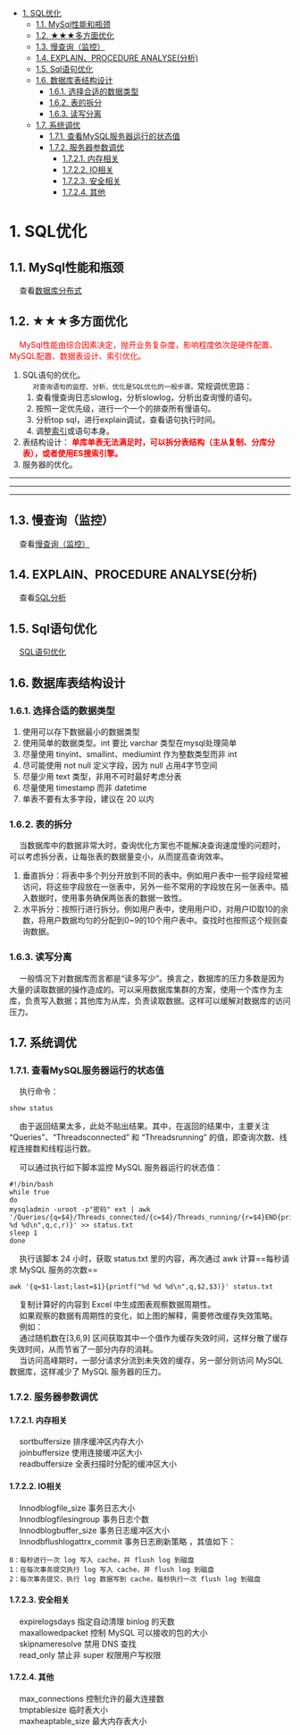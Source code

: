 


<!-- TOC -->

- [1. SQL优化](#1-sql优化)
    - [1.1. MySql性能和瓶颈](#11-mysql性能和瓶颈)
    - [1.2. ★★★多方面优化](#12-★★★多方面优化)
    - [1.3. 慢查询（监控）](#13-慢查询监控)
    - [1.4. EXPLAIN、PROCEDURE ANALYSE(分析)](#14-explainprocedure-analyse分析)
    - [1.5. Sql语句优化](#15-sql语句优化)
    - [1.6. 数据库表结构设计](#16-数据库表结构设计)
        - [1.6.1. 选择合适的数据类型](#161-选择合适的数据类型)
        - [1.6.2. 表的拆分](#162-表的拆分)
        - [1.6.3. 读写分离](#163-读写分离)
    - [1.7. 系统调优](#17-系统调优)
        - [1.7.1. 查看MySQL服务器运行的状态值](#171-查看mysql服务器运行的状态值)
        - [1.7.2. 服务器参数调优](#172-服务器参数调优)
            - [1.7.2.1. 内存相关](#1721-内存相关)
            - [1.7.2.2. IO相关](#1722-io相关)
            - [1.7.2.3. 安全相关](#1723-安全相关)
            - [1.7.2.4. 其他](#1724-其他)

<!-- /TOC -->


# 1. SQL优化  
<!--
你知道这 8 种 SQL 错误用法吗？ 
https://mp.weixin.qq.com/s/Ur-SWCwm-6yVF9vV2eLlHA
男朋友连模糊匹配like %%怎么优化都不知道 
https://mp.weixin.qq.com/s/ygvuP35B_sJAlBHuuEJhfg
-->

## 1.1. MySql性能和瓶颈
&emsp; 查看[数据库分布式](/docs/SQL/DistributedDatabase.md)  


## 1.2. ★★★多方面优化 
&emsp; <font color = "red">MySql性能由综合因素决定，抛开业务复杂度，影响程度依次是硬件配置、MySQL配置、数据表设计、索引优化。</font>  
1. SQL语句的优化。  
    &emsp; `对查询语句的监控、分析、优化是SQL优化的一般步骤。`常规调优思路：  
    1. 查看慢查询日志slowlog，分析slowlog，分析出查询慢的语句。  
    2. 按照一定优先级，进行一个一个的排查所有慢语句。  
    3. 分析top sql，进行explain调试，查看语句执行时间。  
    4. 调整[索引](/docs/SQL/7.index.md)或语句本身。 
2. 表结构设计： **<font color = "red">单库单表无法满足时，可以拆分表结构（主从复制、分库分表），或者使用ES搜索引擎。</font>**  
3. 服务器的优化。  


 
----
----
----

## 1.3. 慢查询（监控）  
&emsp; 查看[慢查询（监控）](/docs/SQL/Slowlog.md)  

## 1.4. EXPLAIN、PROCEDURE ANALYSE(分析)  
&emsp; 查看[SQL分析](/docs/SQL/Analysis.md)  

## 1.5. Sql语句优化  
&emsp; [SQL语句优化](/docs/SQL/SQLStatement.md)  

## 1.6. 数据库表结构设计  
### 1.6.1. 选择合适的数据类型  
<!-- 
https://mp.weixin.qq.com/s/IsZjLI7QAB6t7H7NyGscGg
-->
1. 使用可以存下数据最小的数据类型  
2. 使用简单的数据类型。int 要比 varchar 类型在mysql处理简单   
3. 尽量使用 tinyint、smallint、mediumint 作为整数类型而非 int  
4. 尽可能使用 not null 定义字段，因为 null 占用4字节空间  
5. 尽量少用 text 类型，非用不可时最好考虑分表  
6. 尽量使用 timestamp 而非 datetime  
7. 单表不要有太多字段，建议在 20 以内  

### 1.6.2. 表的拆分 
&emsp; 当数据库中的数据非常大时，查询优化方案也不能解决查询速度慢的问题时，可以考虑拆分表，让每张表的数据量变小，从而提高查询效率。  
1. 垂直拆分：将表中多个列分开放到不同的表中。例如用户表中一些字段经常被访问，将这些字段放在一张表中，另外一些不常用的字段放在另一张表中。插入数据时，使用事务确保两张表的数据一致性。  
2. 水平拆分：按照行进行拆分。例如用户表中，使用用户ID，对用户ID取10的余数，将用户数据均匀的分配到0~9的10个用户表中。查找时也按照这个规则查询数据。  

### 1.6.3. 读写分离  
&emsp; 一般情况下对数据库而言都是“读多写少”。换言之，数据库的压力多数是因为大量的读取数据的操作造成的。可以采用数据库集群的方案，使用一个库作为主库，负责写入数据；其他库为从库，负责读取数据。这样可以缓解对数据库的访问压力。  

## 1.7. 系统调优  

<!-- https://mp.weixin.qq.com/s/taJSS2QgLRWXgNnAW5WcsQ-->

### 1.7.1. 查看MySQL服务器运行的状态值  
&emsp; 执行命令：  

```
show status
```
&emsp; 由于返回结果太多，此处不贴出结果。其中，在返回的结果中，主要关注 “Queries”、“Threadsconnected” 和 “Threadsrunning” 的值，即查询次数、线程连接数和线程运行数。

&emsp; 可以通过执行如下脚本监控 MySQL 服务器运行的状态值：  

```
#!/bin/bash
while true
do
mysqladmin -uroot -p"密码" ext | awk '/Queries/{q=$4}/Threads_connected/{c=$4}/Threads_running/{r=$4}END{printf("%d %d %d\n",q,c,r)}' >> status.txt
sleep 1
done
```
&emsp; 执行该脚本 24 小时，获取 status.txt 里的内容，再次通过 awk 计算==每秒请求 MySQL 服务的次数==  

```
awk '{q=$1-last;last=$1}{printf("%d %d %d\n",q,$2,$3)}' status.txt
```
&emsp; 复制计算好的内容到 Excel 中生成图表观察数据周期性。  
&emsp; 如果观察的数据有周期性的变化，如上图的解释，需要修改缓存失效策略。  
&emsp; 例如：  
&emsp; 通过随机数在[3,6,9] 区间获取其中一个值作为缓存失效时间，这样分散了缓存失效时间，从而节省了一部分内存的消耗。  
&emsp; 当访问高峰期时，一部分请求分流到未失效的缓存，另一部分则访问 MySQL 数据库，这样减少了 MySQL 服务器的压力。  

### 1.7.2. 服务器参数调优  

#### 1.7.2.1. 内存相关
&emsp; sortbuffersize 排序缓冲区内存大小  
&emsp; joinbuffersize 使用连接缓冲区大小  
&emsp; readbuffersize 全表扫描时分配的缓冲区大小  

#### 1.7.2.2. IO相关
&emsp; Innodblogfile_size 事务日志大小  
&emsp; Innodblogfilesingroup 事务日志个数  
&emsp; Innodblogbuffer_size 事务日志缓冲区大小  
&emsp; Innodbflushlogattrx_commit 事务日志刷新策略 ，其值如下：  

    0：每秒进行一次 log 写入 cache，并 flush log 到磁盘
    1：在每次事务提交执行 log 写入 cache，并 flush log 到磁盘
    2：每次事务提交，执行 log 数据写到 cache，每秒执行一次 flush log 到磁盘

#### 1.7.2.3. 安全相关
&emsp; expirelogsdays 指定自动清理 binlog 的天数  
&emsp; maxallowedpacket 控制 MySQL 可以接收的包的大小  
&emsp; skipnameresolve 禁用 DNS 查找  
&emsp; read_only 禁止非 super 权限用户写权限  

#### 1.7.2.4. 其他
&emsp; max_connections 控制允许的最大连接数  
&emsp; tmptablesize 临时表大小  
&emsp; maxheaptable_size 最大内存表大小  
